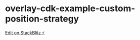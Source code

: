 # overlay-cdk-example-custom-position-strategy

[Edit on StackBlitz ⚡️](https://stackblitz.com/edit/overlay-cdk-example-custom-position-strategy)